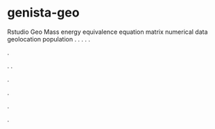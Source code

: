 # genista-geo
Rstudio Geo Mass energy equivalence equation matrix numerical data geolocation population
.
.
.
.
.




.






















.
.


























.











.








.





.







